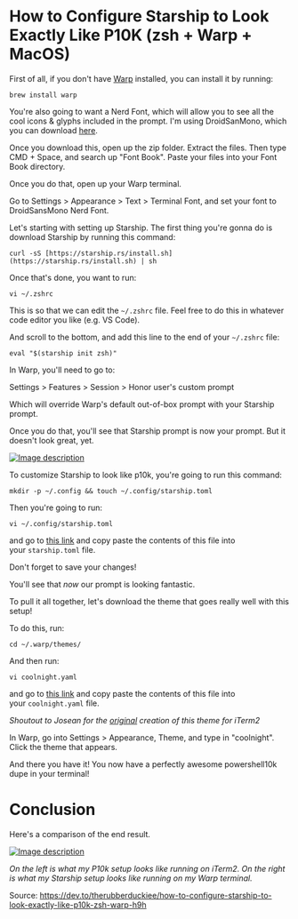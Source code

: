 # How to Configure Starship to Look Exactly Like P10K (zsh + Warp + MacOS)
First of all, if you don't have [Warp](https://www.warp.dev/) installed, you can install it by running:

`brew install warp`

You're also going to want a Nerd Font, which will allow you to see all the cool icons & glyphs included in the prompt. I'm using DroidSanMono, which you can download [here](https://eng.m.fontke.com/font/24637081/).

Once you download this, open up the zip folder. Extract the files. Then type CMD + Space, and search up "Font Book". Paste your files into your Font Book directory.

Once you do that, open up your Warp terminal.

Go to Settings > Appearance > Text > Terminal Font, and set your font to DroidSansMono Nerd Font.

Let's starting with setting up Starship. The first thing you're gonna do is download Starship by running this command:

`curl -sS [https://starship.rs/install.sh](https://starship.rs/install.sh) | sh`

Once that's done, you want to run:

`vi ~/.zshrc`

This is so that we can edit the `~/.zshrc` file. Feel free to do this in whatever code editor you like (e.g. VS Code).

And scroll to the bottom, and add this line to the end of your `~/.zshrc` file:

`eval "$(starship init zsh)"`

In Warp, you'll need to go to:

Settings > Features > Session > Honor user's custom prompt

Which will override Warp's default out-of-box prompt with your Starship prompt.

Once you do that, you'll see that Starship prompt is now your prompt. But it doesn't look great, yet.

[![Image description](https://res.cloudinary.com/practicaldev/image/fetch/s--_4xnTNQ3--/c_limit%2Cf_auto%2Cfl_progressive%2Cq_auto%2Cw_880/https://dev-to-uploads.s3.amazonaws.com/uploads/articles/2dqqwwkf638up8zsjw0m.png)](https://res.cloudinary.com/practicaldev/image/fetch/s--_4xnTNQ3--/c_limit%2Cf_auto%2Cfl_progressive%2Cq_auto%2Cw_880/https://dev-to-uploads.s3.amazonaws.com/uploads/articles/2dqqwwkf638up8zsjw0m.png)

To customize Starship to look like p10k, you're going to run this command:

`mkdir -p ~/.config && touch ~/.config/starship.toml`

Then you're going to run:

`vi ~/.config/starship.toml`

and go to [this link](https://github.com/shamshadzaheer/dev-environment-files/blob/main/starship.toml) and copy paste the contents of this file into your `starship.toml` file.

Don't forget to save your changes!

You'll see that *now* our prompt is looking fantastic.

To pull it all together, let's download the theme that goes really well with this setup!

To do this, run:

`cd ~/.warp/themes/`

And then run:

`vi coolnight.yaml`

and go to [this link](https://github.com/theRubberDuckiee/dev-environment-files/blob/main/coolnight.yaml) and copy paste the contents of this file into your `coolnight.yaml` file.

*Shoutout to Josean for the [original](https://github.com/josean-dev/dev-environment-files/blob/main/coolnight.itermcolors) creation of this theme for iTerm2*

In Warp, go into Settings > Appearance, Theme, and type in "coolnight". Click the theme that appears.

And there you have it! You now have a perfectly awesome powershell10k dupe in your terminal!

[](https://dev.to/therubberduckiee/how-to-configure-starship-to-look-exactly-like-p10k-zsh-warp-h9h#conclusion)Conclusion
=========================================================================================================================

Here's a comparison of the end result.

[![Image description](https://res.cloudinary.com/practicaldev/image/fetch/s--p1tHHxlb--/c_limit%2Cf_auto%2Cfl_progressive%2Cq_auto%2Cw_880/https://dev-to-uploads.s3.amazonaws.com/uploads/articles/7wgqzjzx8w7lz7tvim8l.png)](https://res.cloudinary.com/practicaldev/image/fetch/s--p1tHHxlb--/c_limit%2Cf_auto%2Cfl_progressive%2Cq_auto%2Cw_880/https://dev-to-uploads.s3.amazonaws.com/uploads/articles/7wgqzjzx8w7lz7tvim8l.png)

*On the left is what my P10k setup looks like running on iTerm2. On the right is what my Starship setup looks like running on my Warp terminal.*

Source:
https://dev.to/therubberduckiee/how-to-configure-starship-to-look-exactly-like-p10k-zsh-warp-h9h

